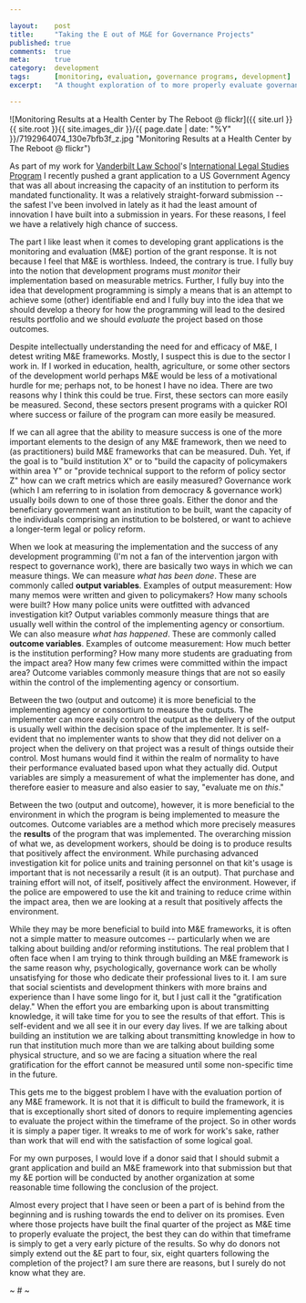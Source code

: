 ```yaml
---

layout:    post
title:     "Taking the E out of M&E for Governance Projects"
published: true
comments:  true
meta:      true
category:  development
tags:      [monitoring, evaluation, governance programs, development]
excerpt:   "A thought exploration of to more properly evaluate governance projects for international development. The title may be clickbait, as the post is less about taking the E out of M&E and more about making the case for the E coming a reasonable amount of time after the project is completed."

---
```

![Monitoring Results at a Health Center by The Reboot @ flickr]({{ site.url }}{{ site.root }}{{ site.images_dir }}/{{ page.date | date: "%Y" }}/7192964074_130e7bfb3f_z.jpg "Monitoring Results at a Health Center by The Reboot @ flickr")

As part of my work for [Vanderbilt Law School](http://law.vanderbilt.edu)'s [International Legal Studies Program](http://law.vanderbilt.edu/academics/academic-programs/international-legal-studies/index.aspx) I recently pushed a grant application to a US Government Agency that was all about increasing the capacity of an institution to perform its mandated functionality. It was a relatively straight-forward submission -- the safest I've been involved in lately as it had the least amount of innovation I have built into a submission in years. For these reasons, I feel we have a relatively high chance of success.

The part I like least when it comes to developing grant applications is the monitoring and evaluation (M&E) portion of the grant response. It is not because I feel that M&E is worthless. Indeed, the contrary is true. I fully buy into the notion that development programs must *monitor* their implementation based on measurable metrics. Further, I fully buy into the idea that development programming is simply a means that is an attempt to achieve some (other) identifiable end and I fully buy into the idea that we should develop a theory for how the programming will lead to the desired results portfolio and we should *evaluate* the project based on those outcomes.

Despite intellectually understanding the need for and efficacy of M&E, I detest writing M&E frameworks. Mostly, I suspect this is due to the sector I work in. If I worked in education, health, agriculture, or some other sectors of the development world perhaps M&E would be less of a motivational hurdle for me; perhaps not, to be honest I have no idea. There are two reasons why I think this could be true. First, these sectors can more easily be measured. Second, these sectors present programs with a quicker ROI where success or failure of the program can more easily be measured.

If we can all agree that the ability to measure success is one of the more important elements to the design of any M&E framework, then we need to (as practitioners) build M&E frameworks that can be measured. Duh. Yet, if the goal is to "build institution X" or to "build the capacity of policymakers within area Y" or "provide technical support to the reform of policy sector Z" how can we craft metrics which are easily measured? Governance work (which I am referring to in isolation from democracy & governance work) usually boils down to one of those three goals. Either the donor and the beneficiary government want an institution to be built, want the capacity of the individuals comprising an institution to be bolstered, or want to achieve a longer-term legal or policy reform.

When we look at measuring the implementation and the success of any development programming (I'm not a fan of the intervention jargon with respect to governance work), there are basically two ways in which we can measure things. We can measure *what has been done*. These are commonly called **output variables**. Examples of output measurement: How many memos were written and given to policymakers? How many schools were built? How many police units were outfitted with advanced investigation kit? Output variables commonly measure things that are usually well within the control of the implementing agency or consortium. We can also measure *what has happened*. These are commonly called **outcome variables**. Examples of outcome measurement: How much better is the institution performing? How many more students are graduating from the impact area? How many few crimes were committed within the impact area? Outcome variables commonly measure things that are not so easily within the control of the implementing agency or consortium.

Between the two (output and outcome) it is more beneficial to the implementing agency or consortium to measure the outputs. The implementer can more easily control the output as the delivery of the output is usually well within the decision space of the implementer. It is self-evident that no implementer wants to show that they did not deliver on a project when the delivery on that project was a result of things outside their control. Most humans would find it within the realm of normality to have their performance evaluated based upon what they actually did. Output variables are simply a measurement of what the implementer has done, and therefore easier to measure and also easier to say, "evaluate me on *this*."

Between the two (output and outcome), however, it is more beneficial to the environment in which the program is being implemented to measure the outcomes. Outcome variables are a method which more precisely measures the **results** of the program that was implemented. The overarching mission of what we, as development workers, should be doing is to produce results that positively affect the environment. While purchasing advanced investigation kit for police units and training personnel on that kit's usage is important that is not necessarily a result (it is an output). That purchase and training effort will not, of itself, positively affect the environment. However, if the police are empowered to use the kit and training to reduce crime within the impact area, then we are looking at a result that positively affects the environment.

While they may be more beneficial to build into M&E frameworks, it is often not a simple matter to measure outcomes -- particularly when we are talking about building and/or reforming institutions. The real problem that I often face when I am trying to think through building an M&E framework is the same reason why, psychologically, governance work can be wholly unsatisfying for those who dedicate their professional lives to it. I am sure that social scientists and development thinkers with more brains and experience than I have some lingo for it, but I just call it the "gratification delay." When the effort you are embarking upon is about transmitting knowledge, it will take time for you to see the results of that effort. This is self-evident and we all see it in our every day lives. If we are talking about building an institution we are talking about transmitting knowledge in how to run that institution much more than we are talking about building some physical structure, and so we are facing a situation where the real gratification for the effort cannot be measured until some non-specific time in the future.

This gets me to the biggest problem I have with the evaluation portion of any M&E framework. It is not that it is difficult to build the framework, it is that is exceptionally short sited of donors to require implementing agencies to evaluate the project within the timeframe of the project. So in other words it is simply a paper tiger. It wreaks to me of work for work's sake, rather than work that will end with the satisfaction of some logical goal.

For my own purposes, I would love if a donor said that I should submit a grant application and build an M&E framework into that submission but that my &E portion will be conducted by another organization at some reasonable time following the conclusion of the project.

Almost every project that I have seen or been a part of is behind from the beginning and is rushing towards the end to deliver on its promises. Even where those projects have built the final quarter of the project as M&E time to properly evaluate the project, the best they can do within that timeframe is simply to get a very early picture of the results. So why do donors not simply extend out the &E part to four, six, eight quarters following the completion of the project? I am sure there are reasons, but I surely do not know what they are.

~ # ~